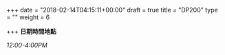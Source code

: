 +++
date = "2018-02-14T04:15:11+00:00"
draft = true
title = "DP200"
type = ""
weight = 6

+++
**日期時間地點**

_12:00-4:00PM_